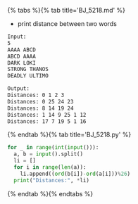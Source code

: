 {% tabs %}{% tab title='BJ_5218.md' %}

* print distance between two words

```txt
Input:
5
AAAA ABCD
ABCD AAAA
DARK LOKI
STRONG THANOS
DEADLY ULTIMO

Output:
Distances: 0 1 2 3
Distances: 0 25 24 23
Distances: 8 14 19 24
Distances: 1 14 9 25 1 12
Distances: 17 7 19 5 1 16
```

{% endtab %}{% tab title='BJ_5218.py' %}

```py
for _ in range(int(input())):
  a, b = input().split()
  li = []
  for i in range(len(a)):
    li.append((ord(b[i])-ord(a[i]))%26)
  print("Distances:", *li)
```

{% endtab %}{% endtabs %}
